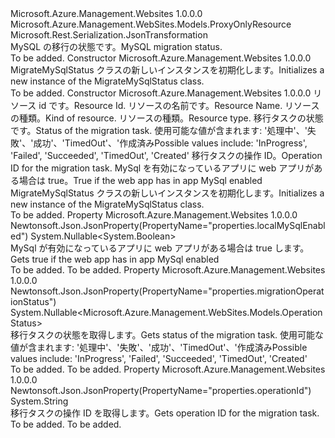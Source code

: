 <Type Name="MigrateMySqlStatus" FullName="Microsoft.Azure.Management.WebSites.Models.MigrateMySqlStatus">
  <TypeSignature Language="C#" Value="public class MigrateMySqlStatus : Microsoft.Azure.Management.WebSites.Models.ProxyOnlyResource" />
  <TypeSignature Language="ILAsm" Value=".class public auto ansi beforefieldinit MigrateMySqlStatus extends Microsoft.Azure.Management.WebSites.Models.ProxyOnlyResource" />
  <TypeSignature Language="DocId" Value="T:Microsoft.Azure.Management.WebSites.Models.MigrateMySqlStatus" />
  <TypeSignature Language="VB.NET" Value="Public Class MigrateMySqlStatus&#xA;Inherits ProxyOnlyResource" />
  <TypeSignature Language="F#" Value="type MigrateMySqlStatus = class&#xA;    inherit ProxyOnlyResource" />
  <AssemblyInfo>
    <AssemblyName>Microsoft.Azure.Management.Websites</AssemblyName>
    <AssemblyVersion>1.0.0.0</AssemblyVersion>
  </AssemblyInfo>
  <Base>
    <BaseTypeName>Microsoft.Azure.Management.WebSites.Models.ProxyOnlyResource</BaseTypeName>
  </Base>
  <Interfaces />
  <Attributes>
    <Attribute>
      <AttributeName>Microsoft.Rest.Serialization.JsonTransformation</AttributeName>
    </Attribute>
  </Attributes>
  <Docs>
    <summary>
            <span data-ttu-id="84235-101">MySQL の移行の状態です。</span><span class="sxs-lookup"><span data-stu-id="84235-101">MySQL migration status.</span></span>
            </summary>
    <remarks>To be added.</remarks>
  </Docs>
  <Members>
    <Member MemberName=".ctor">
      <MemberSignature Language="C#" Value="public MigrateMySqlStatus ();" />
      <MemberSignature Language="ILAsm" Value=".method public hidebysig specialname rtspecialname instance void .ctor() cil managed" />
      <MemberSignature Language="DocId" Value="M:Microsoft.Azure.Management.WebSites.Models.MigrateMySqlStatus.#ctor" />
      <MemberSignature Language="VB.NET" Value="Public Sub New ()" />
      <MemberType>Constructor</MemberType>
      <AssemblyInfo>
        <AssemblyName>Microsoft.Azure.Management.Websites</AssemblyName>
        <AssemblyVersion>1.0.0.0</AssemblyVersion>
      </AssemblyInfo>
      <Parameters />
      <Docs>
        <summary>
            <span data-ttu-id="84235-102">MigrateMySqlStatus クラスの新しいインスタンスを初期化します。</span><span class="sxs-lookup"><span data-stu-id="84235-102">Initializes a new instance of the MigrateMySqlStatus class.</span></span>
            </summary>
        <remarks>To be added.</remarks>
      </Docs>
    </Member>
    <Member MemberName=".ctor">
      <MemberSignature Language="C#" Value="public MigrateMySqlStatus (string id = null, string name = null, string kind = null, string type = null, Nullable&lt;Microsoft.Azure.Management.WebSites.Models.OperationStatus&gt; migrationOperationStatus = null, string operationId = null, Nullable&lt;bool&gt; localMySqlEnabled = null);" />
      <MemberSignature Language="ILAsm" Value=".method public hidebysig specialname rtspecialname instance void .ctor(string id, string name, string kind, string type, valuetype System.Nullable`1&lt;valuetype Microsoft.Azure.Management.WebSites.Models.OperationStatus&gt; migrationOperationStatus, string operationId, valuetype System.Nullable`1&lt;bool&gt; localMySqlEnabled) cil managed" />
      <MemberSignature Language="DocId" Value="M:Microsoft.Azure.Management.WebSites.Models.MigrateMySqlStatus.#ctor(System.String,System.String,System.String,System.String,System.Nullable{Microsoft.Azure.Management.WebSites.Models.OperationStatus},System.String,System.Nullable{System.Boolean})" />
      <MemberSignature Language="VB.NET" Value="Public Sub New (Optional id As String = null, Optional name As String = null, Optional kind As String = null, Optional type As String = null, Optional migrationOperationStatus As Nullable(Of OperationStatus) = null, Optional operationId As String = null, Optional localMySqlEnabled As Nullable(Of Boolean) = null)" />
      <MemberSignature Language="F#" Value="new Microsoft.Azure.Management.WebSites.Models.MigrateMySqlStatus : string * string * string * string * Nullable&lt;Microsoft.Azure.Management.WebSites.Models.OperationStatus&gt; * string * Nullable&lt;bool&gt; -&gt; Microsoft.Azure.Management.WebSites.Models.MigrateMySqlStatus" Usage="new Microsoft.Azure.Management.WebSites.Models.MigrateMySqlStatus (id, name, kind, type, migrationOperationStatus, operationId, localMySqlEnabled)" />
      <MemberType>Constructor</MemberType>
      <AssemblyInfo>
        <AssemblyName>Microsoft.Azure.Management.Websites</AssemblyName>
        <AssemblyVersion>1.0.0.0</AssemblyVersion>
      </AssemblyInfo>
      <Parameters>
        <Parameter Name="id" Type="System.String" />
        <Parameter Name="name" Type="System.String" />
        <Parameter Name="kind" Type="System.String" />
        <Parameter Name="type" Type="System.String" />
        <Parameter Name="migrationOperationStatus" Type="System.Nullable&lt;Microsoft.Azure.Management.WebSites.Models.OperationStatus&gt;" />
        <Parameter Name="operationId" Type="System.String" />
        <Parameter Name="localMySqlEnabled" Type="System.Nullable&lt;System.Boolean&gt;" />
      </Parameters>
      <Docs>
        <param name="id"><span data-ttu-id="84235-103">リソース id です。</span><span class="sxs-lookup"><span data-stu-id="84235-103">Resource Id.</span></span></param>
        <param name="name"><span data-ttu-id="84235-104">リソースの名前です。</span><span class="sxs-lookup"><span data-stu-id="84235-104">Resource Name.</span></span></param>
        <param name="kind"><span data-ttu-id="84235-105">リソースの種類。</span><span class="sxs-lookup"><span data-stu-id="84235-105">Kind of resource.</span></span></param>
        <param name="type"><span data-ttu-id="84235-106">リソースの種類。</span><span class="sxs-lookup"><span data-stu-id="84235-106">Resource type.</span></span></param>
        <param name="migrationOperationStatus"><span data-ttu-id="84235-107">移行タスクの状態です。</span><span class="sxs-lookup"><span data-stu-id="84235-107">Status of the migration task.</span></span> <span data-ttu-id="84235-108">使用可能な値が含まれます: '処理中'、'失敗'、'成功'、'TimedOut'、'作成済み</span><span class="sxs-lookup"><span data-stu-id="84235-108">Possible values include: 'InProgress', 'Failed', 'Succeeded', 'TimedOut', 'Created'</span></span></param>
        <param name="operationId"><span data-ttu-id="84235-109">移行タスクの操作 ID。</span><span class="sxs-lookup"><span data-stu-id="84235-109">Operation ID for the migration task.</span></span></param>
        <param name="localMySqlEnabled"><span data-ttu-id="84235-110">MySql を有効になっているアプリに web アプリがある場合は true。</span><span class="sxs-lookup"><span data-stu-id="84235-110">True if the web app has in app MySql enabled</span></span></param>
        <summary>
            <span data-ttu-id="84235-111">MigrateMySqlStatus クラスの新しいインスタンスを初期化します。</span><span class="sxs-lookup"><span data-stu-id="84235-111">Initializes a new instance of the MigrateMySqlStatus class.</span></span>
            </summary>
        <remarks>To be added.</remarks>
      </Docs>
    </Member>
    <Member MemberName="LocalMySqlEnabled">
      <MemberSignature Language="C#" Value="public Nullable&lt;bool&gt; LocalMySqlEnabled { get; }" />
      <MemberSignature Language="ILAsm" Value=".property instance valuetype System.Nullable`1&lt;bool&gt; LocalMySqlEnabled" />
      <MemberSignature Language="DocId" Value="P:Microsoft.Azure.Management.WebSites.Models.MigrateMySqlStatus.LocalMySqlEnabled" />
      <MemberSignature Language="VB.NET" Value="Public ReadOnly Property LocalMySqlEnabled As Nullable(Of Boolean)" />
      <MemberSignature Language="F#" Value="member this.LocalMySqlEnabled : Nullable&lt;bool&gt;" Usage="Microsoft.Azure.Management.WebSites.Models.MigrateMySqlStatus.LocalMySqlEnabled" />
      <MemberType>Property</MemberType>
      <AssemblyInfo>
        <AssemblyName>Microsoft.Azure.Management.Websites</AssemblyName>
        <AssemblyVersion>1.0.0.0</AssemblyVersion>
      </AssemblyInfo>
      <Attributes>
        <Attribute>
          <AttributeName>Newtonsoft.Json.JsonProperty(PropertyName="properties.localMySqlEnabled")</AttributeName>
        </Attribute>
      </Attributes>
      <ReturnValue>
        <ReturnType>System.Nullable&lt;System.Boolean&gt;</ReturnType>
      </ReturnValue>
      <Docs>
        <summary>
            <span data-ttu-id="84235-112">MySql が有効になっているアプリに web アプリがある場合は true します。</span><span class="sxs-lookup"><span data-stu-id="84235-112">Gets true if the web app has in app MySql enabled</span></span>
            </summary>
        <value>To be added.</value>
        <remarks>To be added.</remarks>
      </Docs>
    </Member>
    <Member MemberName="MigrationOperationStatus">
      <MemberSignature Language="C#" Value="public Nullable&lt;Microsoft.Azure.Management.WebSites.Models.OperationStatus&gt; MigrationOperationStatus { get; }" />
      <MemberSignature Language="ILAsm" Value=".property instance valuetype System.Nullable`1&lt;valuetype Microsoft.Azure.Management.WebSites.Models.OperationStatus&gt; MigrationOperationStatus" />
      <MemberSignature Language="DocId" Value="P:Microsoft.Azure.Management.WebSites.Models.MigrateMySqlStatus.MigrationOperationStatus" />
      <MemberSignature Language="VB.NET" Value="Public ReadOnly Property MigrationOperationStatus As Nullable(Of OperationStatus)" />
      <MemberSignature Language="F#" Value="member this.MigrationOperationStatus : Nullable&lt;Microsoft.Azure.Management.WebSites.Models.OperationStatus&gt;" Usage="Microsoft.Azure.Management.WebSites.Models.MigrateMySqlStatus.MigrationOperationStatus" />
      <MemberType>Property</MemberType>
      <AssemblyInfo>
        <AssemblyName>Microsoft.Azure.Management.Websites</AssemblyName>
        <AssemblyVersion>1.0.0.0</AssemblyVersion>
      </AssemblyInfo>
      <Attributes>
        <Attribute>
          <AttributeName>Newtonsoft.Json.JsonProperty(PropertyName="properties.migrationOperationStatus")</AttributeName>
        </Attribute>
      </Attributes>
      <ReturnValue>
        <ReturnType>System.Nullable&lt;Microsoft.Azure.Management.WebSites.Models.OperationStatus&gt;</ReturnType>
      </ReturnValue>
      <Docs>
        <summary>
            <span data-ttu-id="84235-113">移行タスクの状態を取得します。</span><span class="sxs-lookup"><span data-stu-id="84235-113">Gets status of the migration task.</span></span> <span data-ttu-id="84235-114">使用可能な値が含まれます: '処理中'、'失敗'、'成功'、'TimedOut'、'作成済み</span><span class="sxs-lookup"><span data-stu-id="84235-114">Possible values include: 'InProgress', 'Failed', 'Succeeded', 'TimedOut', 'Created'</span></span>
            </summary>
        <value>To be added.</value>
        <remarks>To be added.</remarks>
      </Docs>
    </Member>
    <Member MemberName="OperationId">
      <MemberSignature Language="C#" Value="public string OperationId { get; }" />
      <MemberSignature Language="ILAsm" Value=".property instance string OperationId" />
      <MemberSignature Language="DocId" Value="P:Microsoft.Azure.Management.WebSites.Models.MigrateMySqlStatus.OperationId" />
      <MemberSignature Language="VB.NET" Value="Public ReadOnly Property OperationId As String" />
      <MemberSignature Language="F#" Value="member this.OperationId : string" Usage="Microsoft.Azure.Management.WebSites.Models.MigrateMySqlStatus.OperationId" />
      <MemberType>Property</MemberType>
      <AssemblyInfo>
        <AssemblyName>Microsoft.Azure.Management.Websites</AssemblyName>
        <AssemblyVersion>1.0.0.0</AssemblyVersion>
      </AssemblyInfo>
      <Attributes>
        <Attribute>
          <AttributeName>Newtonsoft.Json.JsonProperty(PropertyName="properties.operationId")</AttributeName>
        </Attribute>
      </Attributes>
      <ReturnValue>
        <ReturnType>System.String</ReturnType>
      </ReturnValue>
      <Docs>
        <summary>
            <span data-ttu-id="84235-115">移行タスクの操作 ID を取得します。</span><span class="sxs-lookup"><span data-stu-id="84235-115">Gets operation ID for the migration task.</span></span>
            </summary>
        <value>To be added.</value>
        <remarks>To be added.</remarks>
      </Docs>
    </Member>
  </Members>
</Type>